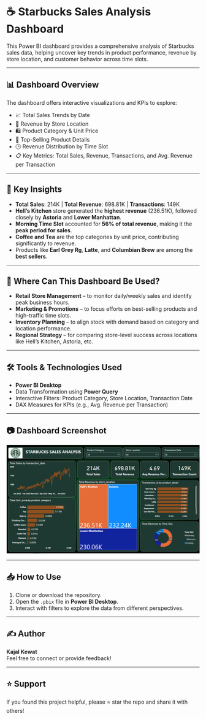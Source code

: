 # ☕ Starbucks Sales Analysis Dashboard

This Power BI dashboard provides a comprehensive analysis of Starbucks sales data, helping uncover key trends in product performance, revenue by store location, and customer behavior across time slots.

---

## 📊 Dashboard Overview

The dashboard offers interactive visualizations and KPIs to explore:

- 📈 Total Sales Trends by Date  
- 🏪 Revenue by Store Location  
- 🛍️ Product Category & Unit Price  
- 🧾 Top-Selling Product Details  
- 🕒 Revenue Distribution by Time Slot  
- 📋 Key Metrics: Total Sales, Revenue, Transactions, and Avg. Revenue per Transaction  

---

## 🧠 Key Insights

- **Total Sales**: 214K | **Total Revenue**: 698.81K | **Transactions**: 149K
- **Hell’s Kitchen** store generated the **highest revenue** (236.51K), followed closely by **Astoria** and **Lower Manhattan**.
- **Morning Time Slot** accounted for **56% of total revenue**, making it the **peak period for sales**.
- **Coffee and Tea** are the top categories by unit price, contributing significantly to revenue.
- Products like **Earl Grey Rg**, **Latte**, and **Columbian Brew** are among the **best sellers**.

---

## 📌 Where Can This Dashboard Be Used?

- **Retail Store Management** – to monitor daily/weekly sales and identify peak business hours.
- **Marketing & Promotions** – to focus efforts on best-selling products and high-traffic time slots.
- **Inventory Planning** – to align stock with demand based on category and location performance.
- **Regional Strategy** – for comparing store-level success across locations like Hell’s Kitchen, Astoria, etc.

---

## 🛠️ Tools & Technologies Used

- **Power BI Desktop**
- Data Transformation using **Power Query**
- Interactive Filters: Product Category, Store Location, Transaction Date
- DAX Measures for KPIs (e.g., Avg. Revenue per Transaction)

---

## 📷 Dashboard Screenshot

![Dashboard Preview](pbixdashboard.png)


---

## 📥 How to Use

1. Clone or download the repository.
2. Open the `.pbix` file in **Power BI Desktop**.
3. Interact with filters to explore the data from different perspectives.

---

## ✍️ Author

**Kajal Kewat**  
Feel free to connect or provide feedback!

---

## ⭐ Support

If you found this project helpful, please ⭐ star the repo and share it with others!


